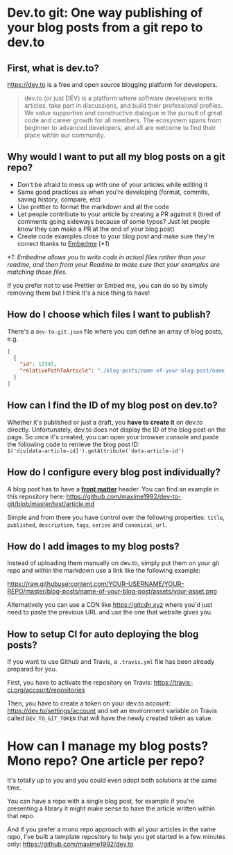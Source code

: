 # Dev.to git: One way publishing of your blog posts from a git repo to dev.to

## First, what is dev.to?

https://dev.to is a free and open source blogging platform for developers.

> dev.to (or just DEV) is a platform where software developers write articles, take part in discussions, and build their professional profiles. We value supportive and constructive dialogue in the pursuit of great code and career growth for all members. The ecosystem spans from beginner to advanced developers, and all are welcome to find their place within our community.

## Why would I want to put all my blog posts on a git repo?

- Don't be afraid to mess up with one of your articles while editing it
- Same good practices as when you're developing (format, commits, saving history, compare, etc)
- Use prettier to format the markdown and all the code
- Let people contribute to your article by creating a PR against it (tired of comments going sideways because of some typos? Just let people know they can make a PR at the end of your blog post)
- Create code examples close to your blog post and make sure they're correct thanks to [Embedme](https://github.com/zakhenry/embedme) (_\*1_)

_\*1: Embedme allows you to write code in actual files rather than your readme, and then from your Readme to make sure that your examples are matching those files._

If you prefer not to use Prettier or Embed me, you can do so by simply removing them but I think it's a nice thing to have!

## How do I choose which files I want to publish?

There's a `dev-to-git.json` file where you can define an array of blog posts, e.g.

```json
[
  {
    "id": 12345,
    "relativePathToArticle": "./blog-posts/name-of-your-blog-post/name-of-your-blog-post.md"
  }
]
```

## How can I find the ID of my blog post on dev.to?

Whether it's published or just a draft, you **have to create it** on dev.to directly. Unfortunately, dev.to does not display the ID of the blog post on the page. So once it's created, you can open your browser console and paste the following code to retrieve the blog post ID:  
`$('div[data-article-id]').getAttribute('data-article-id')`

## How do I configure every blog post individually?

A blog post has to have a [**front matter**](https://dev.to/p/editor_guide) header. You can find an example in this repository here: https://github.com/maxime1992/dev-to-git/blob/master/test/article.md

Simple and from there you have control over the following properties: `title`, `published`, `description`, `tags`, `series` and `canonical_url`.

## How do I add images to my blog posts?

Instead of uploading them manually on dev.to, simply put them on your git repo and within the markdown use a link like the following example:

https://raw.githubusercontent.com/YOUR-USERNAME/YOUR-REPO/master/blog-posts/name-of-your-blog-post/assets/your-asset.png

Alternatively you can use a CDN like https://gitcdn.xyz where you'd just need to paste the previous URL and use the one that website gives you.

## How to setup CI for auto deploying the blog posts?

If you want to use Github and Travis, a `.travis.yml` file has been already prepared for you.

First, you have to activate the repository on Travis: https://travis-ci.org/account/repositories

Then, you have to create a token on your dev.to account: https://dev.to/settings/account and set an environment variable on Travis called `DEV_TO_GIT_TOKEN` that will have the newly created token as value.

# How can I manage my blog posts? Mono repo? One article per repo?

It's totally up to you and you could even adopt both solutions at the same time.

You can have a repo with a single blog post, for example if you're presenting a library it might make sense to have the article written within that repo.

And if you prefer a mono repo approach with all your articles in the same repo, I've built a template repository to help you get started in a few minutes only: https://github.com/maxime1992/dev.to
